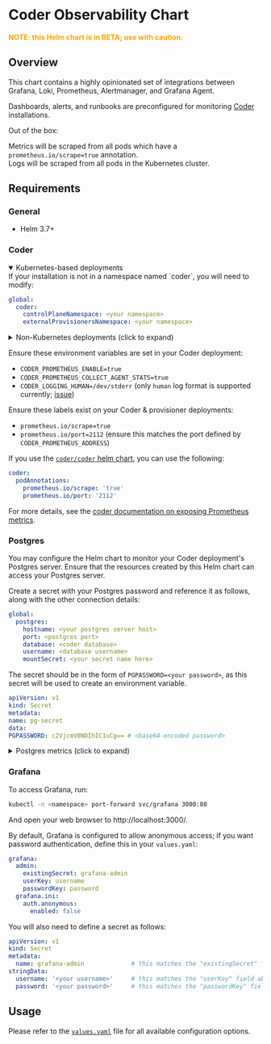# Coder Observability Chart

**<span style="color:orange;">**NOTE:** this Helm chart is in BETA; use with caution.</span>**

## Overview

This chart contains a highly opinionated set of integrations between Grafana, Loki, Prometheus, Alertmanager, and
Grafana Agent.

Dashboards, alerts, and runbooks are preconfigured for monitoring [Coder](https://coder.com/) installations.

Out of the box:

Metrics will be scraped from all pods which have a `prometheus.io/scrape=true` annotation.<br>
Logs will be scraped from all pods in the Kubernetes cluster.

## Requirements

### General

- Helm 3.7+

### Coder

<details open>
<summary>Kubernetes-based deployments</summary>
  If your installation is not in a namespace named `coder`, you will need to modify:

  ```yaml
  global:
    coder:
      controlPlaneNamespace: <your namespace>
      externalProvisionersNamespace: <your namespace>
  ```

</details>

<details>
<summary>Non-Kubernetes deployments (click to expand)</summary>
  Ensure your Coder installation is accessible to the resources created by this chart.

Set `global.coder.scrapeMetrics` such that the metrics can be scraped from your installation, e.g.:

  ```yaml
  global:
    coder:
      scrapeMetrics:
        hostname: your.coder.host
        port: 2112
        scrapeInterval: 15s
        additionalLabels:
          job: coder
  ```

If you would like your logs scraped from a process outside Kubernetes, you need to mount the log file(s) in and
configure Grafana Agent to scrape them; here's an example configuration:

  ```yaml
  grafana-agent:
    agent:
      mounts:
        extra:
          - mountPath: /var/log
            name: logs
            readOnly: true
    controller:
      volumes:
        extra:
          - hostPath:
              path: /var/log
            name: logs

    extraBlocks: |-
      loki.source.file "coder_log" {
        targets    = [
          {__path__ = "/var/log/coder.log", job="coder"},
        ]
        forward_to = [loki.write.loki.receiver]
      }
  ```

</details>

Ensure these environment variables are set in your Coder deployment:

- `CODER_PROMETHEUS_ENABLE=true`
- `CODER_PROMETHEUS_COLLECT_AGENT_STATS=true`
- `CODER_LOGGING_HUMAN=/dev/stderr` (only `human` log format is supported
  currently; [issue](https://github.com/coder/observability/issues/8))

Ensure these labels exist on your Coder & provisioner deployments:

- `prometheus.io/scrape=true`
- `prometheus.io/port=2112` (ensure this matches the port defined by `CODER_PROMETHEUS_ADDRESS`)

If you use the [`coder/coder` helm chart](https://github.com/coder/coder/tree/main/helm), you can use the
following:

  ```yaml
  coder:
    podAnnotations:
      prometheus.io/scrape: 'true'
      prometheus.io/port: '2112'
  ```

For more details, see
the [coder documentation on exposing Prometheus metrics](https://coder.com/docs/v2/latest/admin/prometheus).

### Postgres

You may configure the Helm chart to monitor your Coder deployment's Postgres server. Ensure that the resources created
by this Helm chart can access your Postgres server.

Create a secret with your Postgres password and reference it as follows, along with the other connection details:

  ```yaml
  global:
    postgres:
      hostname: <your postgres server host>
      port: <postgres port>
      database: <coder database>
      username: <database username>
      mountSecret: <your secret name here>
  ```

The secret should be in the form of `PGPASSWORD=<your password>`, as this secret will be used to create an environment
variable.

  ```yaml
apiVersion: v1
kind: Secret
metadata:
  name: pg-secret
data:
  PGPASSWORD: c2VjcmV0NDIhIC1uCg== # <base64-encoded password>
  ```

<details>
<summary>Postgres metrics (click to expand)</summary>

A tool called [`postgres-exporter`](https://github.com/prometheus-community/postgres_exporter) is used to scrape metrics
from your Postgres server, and you can see the metrics it is exposing as follows:

```bash
kubectl -n coder-observability port-forward statefulset/postgres-exporter 9187

curl http://localhost:9187/metrics
```
</details>

### Grafana

To access Grafana, run:

```bash
kubectl -n <namespace> port-forward svc/grafana 3000:80
```

And open your web browser to http://localhost:3000/.

By default, Grafana is configured to allow anonymous access; if you want password authentication, define this in
your `values.yaml`:

  ```yaml
  grafana:
    admin:
      existingSecret: grafana-admin
      userKey: username
      passwordKey: password
    grafana.ini:
      auth.anonymous:
        enabled: false
  ```

You will also need to define a secret as follows:

  ```yaml
  apiVersion: v1
  kind: Secret
  metadata:
    name: grafana-admin             # this matches the "existingSecret" field above
  stringData:
    username: '<your username>'     # this matches the "userKey" field above
    password: '<your password>'     # this matches the "passwordKey" field above
  ```

## Usage

Please refer to the [`values.yaml`](coder-observability/values.yaml) file for all available configuration options.
